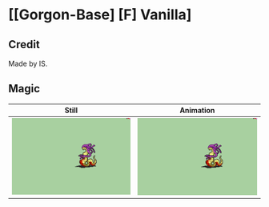 # [\[Gorgon-Base\] \[F\] Vanilla]

## Credit

Made by IS.

## Magic

| Still | Animation |
| :---: | :-------: |
| ![Magic still](./Magic_000.png) | ![Magic animation](./Magic.gif) |
